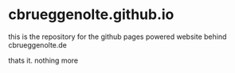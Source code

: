 # cbrueggenolte.github.io

this is the repository for the github pages powered website behind cbrueggenolte.de

thats it. nothing more
